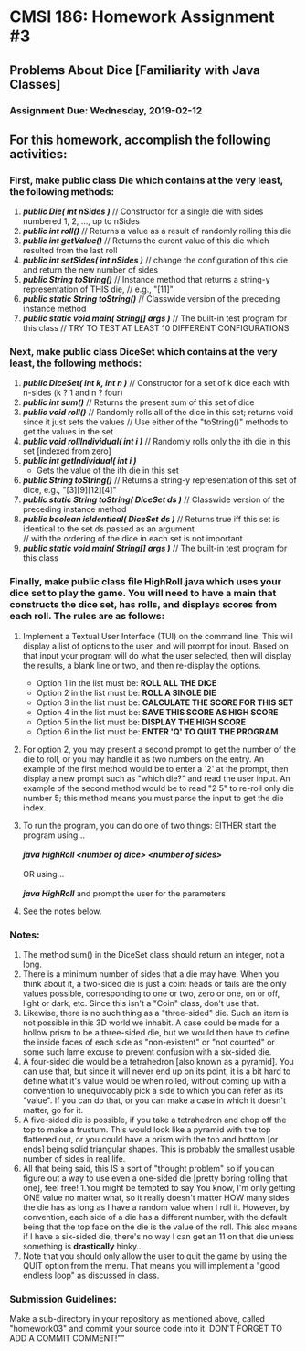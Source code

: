 # CMSI 186: Homework Assignment #3
## Problems About Dice [Familiarity with Java Classes]
### Assignment Due: Wednesday, 2019-02-12

## For this homework, accomplish the following activities:

### First, make public class Die which contains at the very least, the following methods:

1.  **_public Die( int nSides )_**
    // Constructor for a single die with sides numbered 1, 2, …, up to nSides
1.  **_public int roll()_**
    // Returns a value as a result of randomly rolling this die
1.  **_public int getValue()_**
    // Returns the curent value of this die which resulted from the last roll
1.  **_public int setSides( int nSides )_**
    // change the configuration of this die and return the new number of sides
1.  **_public String toString()_**
    // Instance method that returns a string-y representation of THIS die,
    // e.g., "[11]"
1.  **_public static String toString()_**
    // Classwide version of the preceding instance method
1.  **_public static void main( String[] args )_**
    // The built-in test program for this class
    // TRY TO TEST AT LEAST 10 DIFFERENT CONFIGURATIONS

### Next, make public class DiceSet which contains at the very least, the following methods:

1.  **_public DiceSet( int k, int n )_**
    // Constructor for a set of k dice each with n-sides (k ? 1 and n ? four)
1.  **_public int sum()_**
    // Returns the present sum of this set of dice
1.  **_public void roll()_**
    // Randomly rolls all of the dice in this set; returns void since it just sets the values
    // Use either of the "toString()" methods to get the values in the set
1.  **_public void rollIndividual( int i )_**
    // Randomly rolls only the ith die in this set [indexed from zero]
1.  **_public int getIndividual( int i )_**
    * Gets the value of the ith die in this set
1.  **_public String toString()_**
    // Returns a string-y representation of this set of dice, e.g., "[3][9][12][4]"
1.  **_public static String toString( DiceSet ds )_**
    // Classwide version of the preceding instance method
1.  **_public boolean isIdentical( DiceSet ds )_**
    // Returns true iff this set is identical to the set ds passed as an argument<br />
    // with the ordering of the dice in each set is not important
1.  **_public static void main( String[] args )_**
    // The built-in test program for this class

### Finally, make public class file HighRoll.java which uses your dice set to play the game. You will need to have a main that constructs the dice set, has rolls, and displays scores from each roll. The rules are as follows:

1.  Implement a Textual User Interface (TUI) on the command line. This will display a list of options to the user, and will prompt for input. Based on that input your program will do what the user selected, then will display the results, a blank line or two, and then re-display the options.
    * Option 1 in the list must be: **ROLL ALL THE DICE**
    * Option 2 in the list must be: **ROLL A SINGLE DIE**
    * Option 3 in the list must be: **CALCULATE THE SCORE FOR THIS SET**
    * Option 4 in the list must be: **SAVE THIS SCORE AS HIGH SCORE**
    * Option 5 in the list must be: **DISPLAY THE HIGH SCORE**
    * Option 6 in the list must be: **ENTER 'Q' TO QUIT THE PROGRAM**
1.  For option 2, you may present a second prompt to get the number of the die to roll, or you may handle it as two numbers on the entry. An example of the first method would be to enter a '2' at the prompt, then display a new prompt such as "which die?" and read the user input. An example of the second method would be to read "2 5" to re-roll only die number 5; this method means you must parse the input to get the die index.
1.  To run the program, you can do one of two things: EITHER start the program using...<br /><br />
    **_java HighRoll &lt;number of dice&gt; &lt;number of sides&gt;_**<br /><br />
    OR using...<br /><br />
    **_java HighRoll_** and prompt the user for the parameters

4.  See the notes below.

### Notes:

1.  The method sum() in the DiceSet class should return an integer, not a long.
1.  There is a minimum number of sides that a die may have. When you think about it, a two-sided die is just a coin: heads or tails are the only values possible, corresponding to one or two, zero or one, on or off, light or dark, etc. Since this isn't a "Coin" class, don't use that.
1.  Likewise, there is no such thing as a "three-sided" die. Such an item is not possible in this 3D world we inhabit. A case could be made for a hollow prism to be a three-sided die, but we would then have to define the inside faces of each side as "non-existent" or "not counted" or some such lame excuse to prevent confusion with a six-sided die.
1.  A four-sided die would be a tetrahedron [also known as a pyramid]. You can use that, but since it will never end up on its point, it is a bit hard to define what it's value would be when rolled, without coming up with a convention to unequivocably pick a side to which you can refer as its "value". If you can do that, or you can make a case in which it doesn't matter, go for it.
1.  A five-sided die is possible, if you take a tetrahedron and chop off the top to make a frustum. This would look like a pyramid with the top flattened out, or you could have a prism with the top and bottom [or ends] being solid triangular shapes. This is probably the smallest usable number of sides in real life.
1.  All that being said, this IS a sort of "thought problem" so if you can figure out a way to use even a one-sided die [pretty boring rolling that one], feel free!
1.You might be tempted to say You know, I'm only getting ONE value no matter what, so it really doesn't matter HOW many sides the die has as long as I have a random value when I roll it. However, by convention, each side of a die has a different number, with the default being that the top face on the die is the value of the roll. This also means if I have a six-sided die, there's no way I can get an 11 on that die unless something is **drastically** hinky…
1.  Note that you should only allow the user to quit the game by using the QUIT option from the menu. That means you will implement a "good endless loop" as discussed in class.

### Submission Guidelines:
Make a sub-directory in your repository as mentioned above, called "homework03" and commit your source code into it. DON'T FORGET TO ADD A COMMIT COMMENT!""

